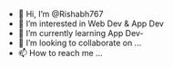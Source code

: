 - 👋 Hi, I’m @Rishabh767
- 👀 I’m interested in Web Dev & App Dev
- 🌱 I’m currently learning App Dev- 
- 💞️ I’m looking to collaborate on ...
- 📫 How to reach me ...

<!---
Rishabh767/Rishabh767 is a ✨ special ✨ repository because its `README.md` (this file) appears on your GitHub profile.
You can click the Preview link to take a look at your changes.
--->
